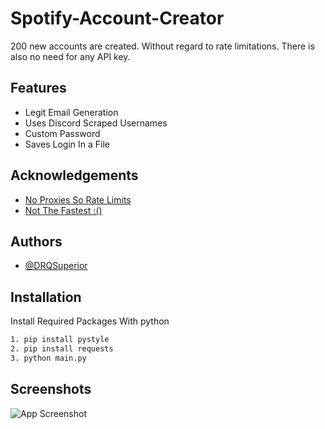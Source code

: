 # Spotify-Account-Creator
200 new accounts are created. Without regard to rate limitations. There is also no need for any API key.
## Features

- Legit Email Generation
- Uses Discord Scraped Usernames
- Custom Password
- Saves Login In a File

## Acknowledgements

 - [No Proxies So Rate Limits]()
 - [Not The Fastest :()]()

## Authors

- [@DRQSuperior](https://www.github.com/drqsuperior)


## Installation

Install Required Packages With python

```bash
1. pip install pystyle
2. pip install requests
3. python main.py

```

## Screenshots

![App Screenshot](https://media.discordapp.net/attachments/938929953687367730/992688853464920135/unknown.png)

